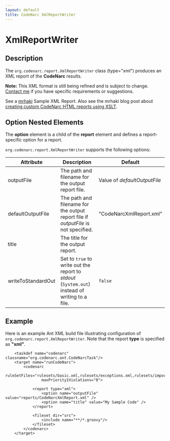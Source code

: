 ```yaml
---
layout: default
title: CodeNarc XmlReportWriter
---
```


# XmlReportWriter

## Description

The `org.codenarc.report.XmlReportWriter` class (type="xml") produces an XML report of the
**CodeNarc** results.

**Note:** This XML format is still being refined and is subject to change.
[Contact me](https://sourceforge.net/sendmessage.php?touser=1853503) if you have specific requirements or suggestions.

See a [mrhaki](./SampleCodeNarcXmlReport.xml) Sample XML Report. Also see the mrhaki blog post about
[creating custom CodeNarc HTML reports using XSLT](http://mrhaki.blogspot.com/2011/01/groovy-goodness-create-codenarc-reports.html?utm_source=feedburner&utm_medium=feed&utm_campaign=Feed%3A+mrhaki+%28Messages+from+mrhaki%29).

## Option Nested Elements

The **option** element is a child of the **report** element and defines a report-specific option for a report.

`org.codenarc.report.XmlReportWriter` supports the following options:

| Attribute               | Description            | Default             |
|-------------------------|------------------------|---------------------|
| outputFile              | The path and filename for the output report file.              | Value of *defaultOutputFile*  |
| defaultOutputFile       | The path and filename for the output report file if *outputFile* is not specified.      | "CodeNarcXmlReport.xml"  |
| title                   | The title for the output report.                               |                        |
| writeToStandardOut      | Set to `true` to write out the report to *stdout* (`System.out`) instead of writing to a file. |  `false` |


## Example

Here is an example Ant XML build file illustrating configuration of
`org.codenarc.report.XmlReportWriter`. Note that the report **type** is specified as **"xml"**.

```
    <taskdef name="codenarc" classname="org.codenarc.ant.CodeNarcTask"/>
    <target name="runCodeNarc">
        <codenarc
                ruleSetFiles="rulesets/basic.xml,rulesets/exceptions.xml,rulesets/imports.xml"
                maxPriority1Violations="0">
    
            <report type="xml">
                <option name="outputFile" value="reports/CodeNarcXmlReport.xml" />
                <option name="title" value="My Sample Code" />
            </report>
    
            <fileset dir="src">
                <include name="**/*.groovy"/>
            </fileset>
        </codenarc>
    </target>
```
